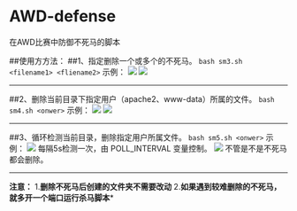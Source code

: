 # AWD-defense
在AWD比赛中防御不死马的脚本

##使用方方法：
##1、指定删除一个或多个的不死马。
`bash sm3.sh <filename1> <fliename2>`
示例：
![](https://github.com/user-attachments/assets/1b00a1c4-58e9-47dc-afc8-b1241d31dcba)
![](https:/github.com/user-attachments/assets/8d51f341-f618-498a-bd41-4a129c1a2ff6)
***

##2、删除当前目录下指定用户（apache2、www-data）所属的文件。
`bash sm4.sh <onwer>`
示例：
![](https://github.com/user-attachments/assets/71503682-6dee-4962-834b-afffeda88428)
![](https://github.com/user-attachments/assets/6c293681-203f-4ce0-b88f-96a652866852)
***

##3、循环检测当前目录，删除指定用户所属文件。
`bash sm5.sh <onwer>`
示例：
![](https://github.com/user-attachments/assets/ffbfbf42-e3f8-4e77-a77e-b90eb8cae96f)
每隔5s检测一次，由 POLL_INTERVAL 变量控制。
![](https://github.com/user-attachments/assets/0bae1b36-e519-4afa-a01d-b304ff3d5775)
不管是不是不死马都会删除。
***

**注意：**
1.**删除不死马后创建的文件夹不需要改动**
2.**如果遇到较难删除的不死马，就多开一个端口运行杀马脚本***
